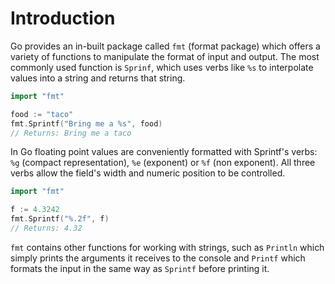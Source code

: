 # Introduction

Go provides an in-built package called `fmt` (format package) which offers a variety of functions to manipulate the format of input and output.
The most commonly used function is `Sprinf`, which uses verbs like `%s` to interpolate values into a string and returns that string.

```go
import "fmt"

food := "taco"
fmt.Sprintf("Bring me a %s", food)
// Returns: Bring me a taco
```

In Go floating point values are conveniently formatted with Sprintf's verbs: `%g` (compact representation), `%e` (exponent) or `%f` (non exponent).
All three verbs allow the field's width and numeric position to be controlled.

```go
import "fmt"

f := 4.3242
fmt.Sprintf("%.2f", f)
// Returns: 4.32
```

`fmt` contains other functions for working with strings, such as `Println` which simply prints the arguments it receives to the console and `Printf` which formats the input in the same way as `Sprintf` before printing it.
